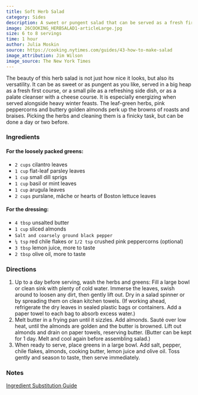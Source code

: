 ```yaml
---
title: Soft Herb Salad
category: Sides
description: A sweet or pungent salad that can be served as a fresh first course, a refreshing side dish, or as a palate cleanser with a cheese course. Especially energizing when served alongside heavy winter feasts.
image: 26COOKING_HERBSALAD1-articleLarge.jpg
size: 6 to 8 servings
time: 1 hour
author: Julia Moskin
source: https://cooking.nytimes.com/guides/43-how-to-make-salad
image_attribution: Jim Wilson
image_source: The New York Times
---
```


The beauty of this herb salad is not just how nice it looks, but also its versatility. It can be as sweet or as pungent as you like, served in a big heap as a fresh first course, or a small pile as a refreshing side dish, or as a palate cleanser with a cheese course. It is especially energizing when served alongside heavy winter feasts. The leaf-green herbs, pink peppercorns and buttery golden almonds perk up the browns of roasts and braises. Picking the herbs and cleaning them is a finicky task, but can be done a day or two before.

### Ingredients

#### For the loosely packed greens:

* `2 cups` cilantro leaves
* `1 cup` flat-leaf parsley leaves
* `1 cup` small dill sprigs
* `1 cup` basil or mint leaves
* `1 cup` arugula leaves
* `2 cups` purslane, mâche or hearts of Boston lettuce leaves

#### For the dressing:

* `4 tbsp` unsalted butter
* `1 cup` sliced almonds
* `Salt and coarsely ground black pepper`
* `¼ tsp` red chile flakes or `1/2 tsp` crushed pink peppercorns (optional)
* `3 tbsp` lemon juice, more to taste
* `2 tbsp` olive oil, more to taste

### Directions

1. Up to a day before serving, wash the herbs and greens: Fill a large bowl or clean sink with plenty of cold water. Immerse the leaves, swish around to loosen any dirt, then gently lift out. Dry in a salad spinner or by spreading them on clean kitchen towels. (If working ahead, refrigerate the dry leaves in sealed plastic bags or containers. Add a paper towel to each bag to absorb excess water.)
2. Melt butter in a frying pan until it sizzles. Add almonds. Sauté over low heat, until the almonds are golden and the butter is browned. Lift out almonds and drain on paper towels, reserving butter. (Butter can be kept for 1 day. Melt and cool again before assembling salad.)
3. When ready to serve, place greens in a large bowl. Add salt, pepper, chile flakes, almonds, cooking butter, lemon juice and olive oil. Toss gently and season to taste, then serve immediately.

### Notes

[Ingredient Substitution Guide](https://cooking.nytimes.com/guides/79-substitutions-for-cooking)